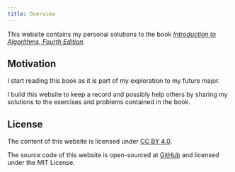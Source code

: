 ```yaml
---
title: Overview
---
```


This website contains my personal solutions to the book [*Introduction to Algorithms, Fourth Edition*](https://mitpress.mit.edu/9780262046305/introduction-to-algorithms/).

## Motivation

I start reading this book as it is part of my exploration to my future major. 

I build this website to keep a record and possibly help others by sharing my solutions to the exercises and problems contained in the book.

## License

The content of this website is licensed under [CC BY 4.0](https://creativecommons.org/licenses/by/4.0/).

The source code of this website is open-sourced at [GitHub]() and licensed under the MIT License.